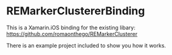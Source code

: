 # REMarkerClustererBinding

This is a Xamarin.iOS binding for the existing libary:
https://github.com/romaonthego/REMarkerClusterer

There is an example project included to show you how it works.